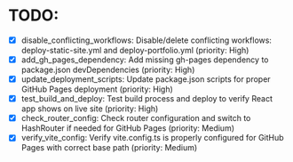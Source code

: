 # TODO:

- [x] disable_conflicting_workflows: Disable/delete conflicting workflows: deploy-static-site.yml and deploy-portfolio.yml (priority: High)
- [x] add_gh_pages_dependency: Add missing gh-pages dependency to package.json devDependencies (priority: High)
- [x] update_deployment_scripts: Update package.json scripts for proper GitHub Pages deployment (priority: High)
- [x] test_build_and_deploy: Test build process and deploy to verify React app shows on live site (priority: High)
- [x] check_router_config: Check router configuration and switch to HashRouter if needed for GitHub Pages (priority: Medium)
- [x] verify_vite_config: Verify vite.config.ts is properly configured for GitHub Pages with correct base path (priority: Medium)
